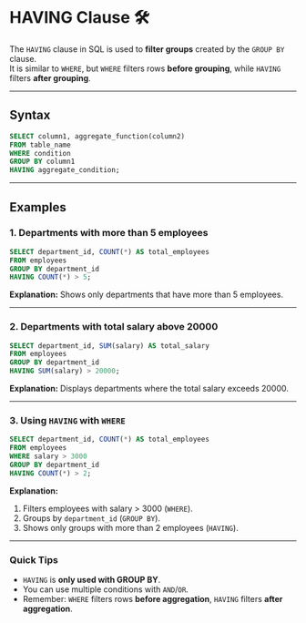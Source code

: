 # HAVING Clause 🛠️

The `HAVING` clause in SQL is used to **filter groups** created by the `GROUP BY` clause.  
It is similar to `WHERE`, but `WHERE` filters rows **before grouping**, while `HAVING` filters **after grouping**.

---

## Syntax

```sql
SELECT column1, aggregate_function(column2)
FROM table_name
WHERE condition
GROUP BY column1
HAVING aggregate_condition;
```

---

## Examples

### 1. Departments with more than 5 employees

```sql
SELECT department_id, COUNT(*) AS total_employees
FROM employees
GROUP BY department_id
HAVING COUNT(*) > 5;
```

**Explanation:** Shows only departments that have more than 5 employees.

---

### 2. Departments with total salary above 20000

```sql
SELECT department_id, SUM(salary) AS total_salary
FROM employees
GROUP BY department_id
HAVING SUM(salary) > 20000;
```

**Explanation:** Displays departments where the total salary exceeds 20000.

---

### 3. Using `HAVING` with `WHERE`

```sql
SELECT department_id, COUNT(*) AS total_employees
FROM employees
WHERE salary > 3000
GROUP BY department_id
HAVING COUNT(*) > 2;
```

**Explanation:**

1. Filters employees with salary > 3000 (`WHERE`).
2. Groups by `department_id` (`GROUP BY`).
3. Shows only groups with more than 2 employees (`HAVING`).

---

### Quick Tips

* `HAVING` is **only used with GROUP BY**.
* You can use multiple conditions with `AND`/`OR`.
* Remember: `WHERE` filters rows **before aggregation**, `HAVING` filters **after aggregation**.